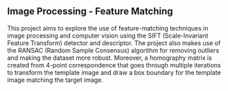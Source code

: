 ## Image Processing - Feature Matching
This project aims to explore the use of feature-matching techniques in image processing and computer vision using the SIFT (Scale-Invariant Feature Transform) detector and descriptor. The project also makes use of the RANSAC (Random Sample Consensus) algorithm for removing outliers and making the dataset more robust. Moreover, a homography matrix is created from 4-point correspondence that goes through multiple iterations to transform the template image and draw a box boundary for the template image matching the target image.
